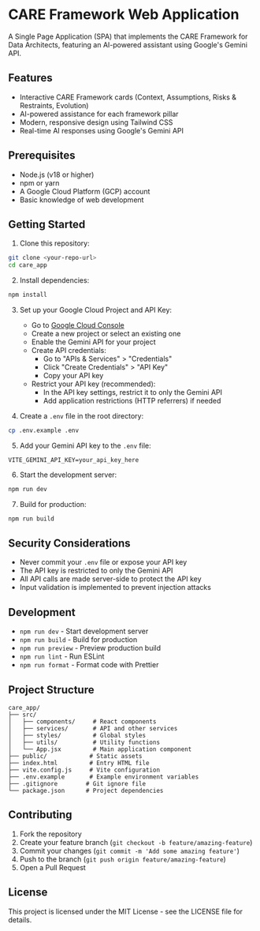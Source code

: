 # CARE Framework Web Application

A Single Page Application (SPA) that implements the CARE Framework for Data Architects, featuring an AI-powered assistant using Google's Gemini API.

## Features

- Interactive CARE Framework cards (Context, Assumptions, Risks & Restraints, Evolution)
- AI-powered assistance for each framework pillar
- Modern, responsive design using Tailwind CSS
- Real-time AI responses using Google's Gemini API

## Prerequisites

- Node.js (v18 or higher)
- npm or yarn
- A Google Cloud Platform (GCP) account
- Basic knowledge of web development

## Getting Started

1. Clone this repository:
```bash
git clone <your-repo-url>
cd care_app
```

2. Install dependencies:
```bash
npm install
```

3. Set up your Google Cloud Project and API Key:
   - Go to [Google Cloud Console](https://console.cloud.google.com)
   - Create a new project or select an existing one
   - Enable the Gemini API for your project
   - Create API credentials:
     - Go to "APIs & Services" > "Credentials"
     - Click "Create Credentials" > "API Key"
     - Copy your API key
   - Restrict your API key (recommended):
     - In the API key settings, restrict it to only the Gemini API
     - Add application restrictions (HTTP referrers) if needed

4. Create a `.env` file in the root directory:
```bash
cp .env.example .env
```

5. Add your Gemini API key to the `.env` file:
```
VITE_GEMINI_API_KEY=your_api_key_here
```

6. Start the development server:
```bash
npm run dev
```

7. Build for production:
```bash
npm run build
```

## Security Considerations

- Never commit your `.env` file or expose your API key
- The API key is restricted to only the Gemini API
- All API calls are made server-side to protect the API key
- Input validation is implemented to prevent injection attacks

## Development

- `npm run dev` - Start development server
- `npm run build` - Build for production
- `npm run preview` - Preview production build
- `npm run lint` - Run ESLint
- `npm run format` - Format code with Prettier

## Project Structure

```
care_app/
├── src/
│   ├── components/     # React components
│   ├── services/       # API and other services
│   ├── styles/         # Global styles
│   ├── utils/          # Utility functions
│   └── App.jsx         # Main application component
├── public/            # Static assets
├── index.html         # Entry HTML file
├── vite.config.js     # Vite configuration
├── .env.example       # Example environment variables
├── .gitignore        # Git ignore file
└── package.json      # Project dependencies
```

## Contributing

1. Fork the repository
2. Create your feature branch (`git checkout -b feature/amazing-feature`)
3. Commit your changes (`git commit -m 'Add some amazing feature'`)
4. Push to the branch (`git push origin feature/amazing-feature`)
5. Open a Pull Request

## License

This project is licensed under the MIT License - see the LICENSE file for details. 